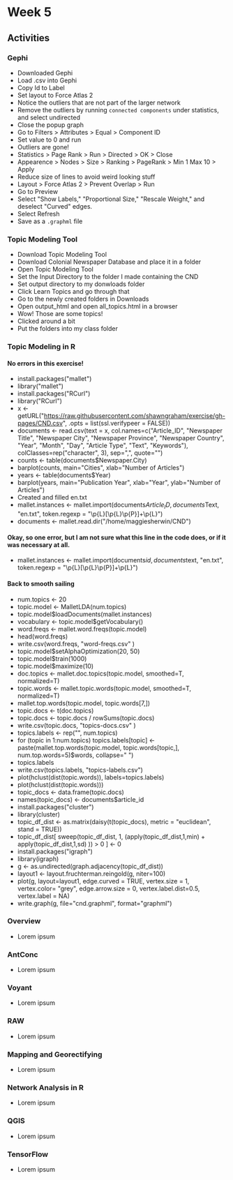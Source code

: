 # Week 5
## Activities
### Gephi
- Downloaded Gephi
- Load .csv into Gephi
- Copy Id to Label
- Set layout to Force Atlas 2
- Notice the outliers that are not part of the larger network
- Remove the outliers by running `connected components` under statistics, and select undirected
- Close the popup graph
- Go to Filters > Attributes > Equal > Component ID
- Set value to 0 and run
- Outliers are gone!
- Statistics > Page Rank > Run > Directed > OK > Close
- Appearence > Nodes > Size > Ranking > PageRank > Min 1 Max 10 > Apply
- Reduce size of lines to avoid weird looking stuff
- Layout > Force Atlas 2 > Prevent Overlap > Run
- Go to Preview
- Select "Show Labels," "Proportional Size," "Rescale Weight," and deselect "Curved" edges.
- Select Refresh
- Save as a `.graphml` file
### Topic Modeling Tool
- Download Topic Modeling Tool 
- Download Colonial Newspaper Database and place it in a folder
- Open Topic Modeling Tool
- Set the Input Directory to the folder I made containing the CND
- Set output directory to my donwloads folder
- Click Learn Topics and go through that
- Go to the newly created folders in Downloads
- Open output_html and open all_topics.html in a browser
- Wow! Those are some topics!
- Clicked around a bit
- Put the folders into my class folder
### Topic Modeling in R
#### No errors in this exercise!
- install.packages("mallet")
- library("mallet")
- install.packages("RCurl")
- library("RCurl")
- x <- getURL("https://raw.githubusercontent.com/shawngraham/exercise/gh-pages/CND.csv", .opts = list(ssl.verifypeer = FALSE))
- documents <- read.csv(text = x, col.names=c("Article_ID", "Newspaper Title", "Newspaper City", "Newspaper Province", "Newspaper Country", "Year", "Month", "Day", "Article Type", "Text", "Keywords"), colClasses=rep("character", 3), sep=",", quote="")
- counts <- table(documents$Newspaper.City)
- barplot(counts, main="Cities", xlab="Number of Articles")
- years <- table(documents$Year)
- barplot(years, main="Publication Year", xlab="Year", ylab="Number of Articles")
- Created and filled en.txt
- mallet.instances <- mallet.import(documents$Article_ID, documents$Text, "en.txt", token.regexp = "\\p{L}[\\p{L}\\p{P}]+\\p{L}")
- documents <- mallet.read.dir("/home/maggiesherwin/CND")
#### Okay, so one error, but I am not sure what this line in the code does, or if it was necessary at all. 
- mallet.instances <- mallet.import(documents$id, documents$text, "en.txt", token.regexp = "\\p{L}[\\p{L}\\p{P}]+\\p{L}")
#### Back to smooth sailing
- num.topics <- 20
- topic.model <- MalletLDA(num.topics)
- topic.model$loadDocuments(mallet.instances)
- vocabulary <- topic.model$getVocabulary()
- word.freqs <- mallet.word.freqs(topic.model)
- head(word.freqs)
- write.csv(word.freqs, "word-freqs.csv" )
- topic.model$setAlphaOptimization(20, 50)
- topic.model$train(1000)
- topic.model$maximize(10)
- doc.topics <- mallet.doc.topics(topic.model, smoothed=T, normalized=T)
- topic.words <- mallet.topic.words(topic.model, smoothed=T, normalized=T)
- mallet.top.words(topic.model, topic.words[7,])
- topic.docs <- t(doc.topics)
- topic.docs <- topic.docs / rowSums(topic.docs)
- write.csv(topic.docs, "topics-docs.csv" )
- topics.labels <- rep("", num.topics)
- for (topic in 1:num.topics) topics.labels[topic] <- paste(mallet.top.words(topic.model, topic.words[topic,], num.top.words=5)$words, collapse=" ")
- topics.labels
- write.csv(topics.labels, "topics-labels.csv")
- plot(hclust(dist(topic.words)), labels=topics.labels)
- plot(hclust(dist(topic.words)))
- topic_docs <- data.frame(topic.docs)
- names(topic_docs) <- documents$article_id
- install.packages("cluster")
- library(cluster)
- topic_df_dist <- as.matrix(daisy(t(topic_docs), metric = "euclidean", stand = TRUE))
- topic_df_dist[ sweep(topic_df_dist, 1, (apply(topic_df_dist,1,min) + apply(topic_df_dist,1,sd) )) > 0 ] <- 0
- install.packages("igraph")
- library(igraph)
- g <- as.undirected(graph.adjacency(topic_df_dist))
- layout1 <- layout.fruchterman.reingold(g, niter=100)
- plot(g, layout=layout1, edge.curved = TRUE, vertex.size = 1, vertex.color= "grey", edge.arrow.size = 0, vertex.label.dist=0.5, vertex.label = NA)
- write.graph(g, file="cnd.graphml", format="graphml")

### Overview
- Lorem ipsum
### AntConc
- Lorem ipsum
### Voyant
- Lorem ipsum
### RAW
- Lorem ipsum
### Mapping and Georectifying
- Lorem ipsum
### Network Analysis in R
- Lorem ipsum
### QGIS
- Lorem ipsum
### TensorFlow
- Lorem ipsum
